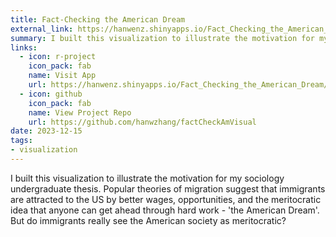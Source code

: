 ```yaml
---
title: Fact-Checking the American Dream
external_link: https://hanwenz.shinyapps.io/Fact_Checking_the_American_Dream/
summary: I built this visualization to illustrate the motivation for my sociology undergraduate thesis. Popular theories of migration suggest that immigrants are attracted to the US by better wages, opportunities, and the meritocratic idea that anyone can get ahead through hard work - 'the American Dream'. But do immigrants really see the American society as meritocratic?
links:
  - icon: r-project
    icon_pack: fab
    name: Visit App
    url: https://hanwenz.shinyapps.io/Fact_Checking_the_American_Dream/
  - icon: github
    icon_pack: fab
    name: View Project Repo
    url: https://github.com/hanwzhang/factCheckAmVisual
date: 2023-12-15
tags:
- visualization
---
```

I built this visualization to illustrate the motivation for my sociology undergraduate thesis. Popular theories of migration suggest that immigrants are attracted to the US by better wages, opportunities, and the meritocratic idea that anyone can get ahead through hard work - 'the American Dream'. But do immigrants really see the American society as meritocratic?